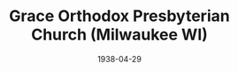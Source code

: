---
date: &id001 1938-04-29
end_date: null
location:
  address: null
  city: Milwaukee
  state: WI
minister:
- end: 1938-01-01
  name: William Swets
  start: 1938-01-01
  type: Pastor
- end: 1942-01-01
  name: Leland Jorgensen
  start: 1939-01-01
  type: Pastor
- end: 1947-01-01
  name: Richard Gaffin, Sr.
  start: 1942-01-01
  type: Pastor
ministers:
- William Swets
- Leland Jorgensen
- Richard Gaffin, Sr.
name: Grace Orthodox Presbyterian Church
names:
- end: 1949-04-29
  name: Grace Orthodox Presbyterian Church
  start: 1938-04-29
origination_date: *id001
raw_data: "WI Milwaukee\n\nGrace Orthodox Presbyterian Church  (April 29, 1938\u2013\
  April 29, 1949)\nPastors:  William Swets, 1938\nLeland Jorgensen, 1939\u201342\n\
  Richard Gaffin, Sr., 1942\u201347"
received_from: null
states:
- WI
status:
  active: false
  end_date: 1949-04-29
  reason: null
  received_from: null
  withdrawal_to: null
title: Grace Orthodox Presbyterian Church (Milwaukee WI)
year_established:
- 1938

---